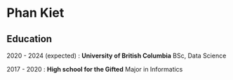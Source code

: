 Phan Kiet
=========

Education
---------
2020 - 2024 (expected)
:	**University of British Columbia**
	BSc, Data Science

2017 - 2020
:	**High school for the Gifted**
	Major in Informatics